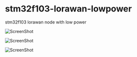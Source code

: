 # stm32f103-lorawan-lowpower

stm32f103 lorawan node with low power 

![ScreenShot](https://github.com/worrajak/stm32f103-lorawan-lowpower/blob/master/4A0B3EB6-3E01-432C-B36B-8ADE28A1508F.jpg?raw=true)

![ScreenShot](https://github.com/worrajak/stm32f103-lorawan-lowpower/blob/master/304C265D-0E4C-4723-83B8-885DEFD6F91D.jpg?raw=true)

![ScreenShot](https://github.com/worrajak/stm32f103-lorawan-lowpower/blob/master/1DE49035-9CE9-4215-A209-3A3B6A9A9DC8.jpg?raw=true)
